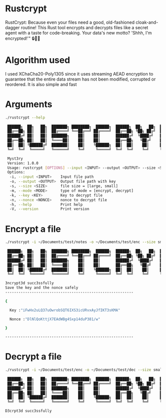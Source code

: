 # Rustcrypt
RustCrypt: Because even your files need a good, old-fashioned cloak-and-dagger routine! This Rust tool encrypts and decrypts files like a secret agent with a taste for code-breaking. Your data's new motto? 'Shhh, I'm encrypted!'" 🔒🕵️‍♂️
# Algorithm used
I used XChaCha20-Poly1305 since it uses streaming AEAD encryption to guarantee that the entire data stream has not been modified, corrupted or reordered. It is also simple and fast
# Arguments

```bash
./rustcrypt --help
        
 ██████╗  ██╗   ██╗  ███████╗ ████████╗  ██████╗  ██████╗  ██╗   ██╗  ██████╗  ████████╗
 ██╔══██╗ ██║   ██║  ██╔════╝ ╚══██╔══╝ ██╔════╝  ██╔══██╗ ╚██╗ ██╔╝  ██╔══██╗ ╚══██╔══╝
 ██████╔╝ ██║   ██║  ███████╗    ██║    ██║       ██████╔╝  ╚████╔╝   ██████╔╝    ██║   
 ██╔══██╗ ██║   ██║  ╚════██║    ██║    ██║       ██╔══██╗   ╚██╔╝    ██╔═══╝     ██║   
 ██║  ██║ ╚██████╔╝  ███████║    ██║    ╚██████╗  ██║  ██║    ██║     ██║         ██║   
 ╚═╝  ╚═╝  ╚═════╝   ╚══════╝    ╚═╝     ╚═════╝  ╚═╝  ╚═╝    ╚═╝     ╚═╝         ╚═╝   

 Myst3ry
 Version: 1.0.0 
 Usage: rustcrypt [OPTIONS] --input <INPUT> --output <OUTPUT> --size <SIZE> --mode <MODE> 
 Options:
  -i, --input <INPUT>    Input file path
  -o, --output <OUTPUT>  Output file path with key
  -s, --size <SIZE>      file size = [large, small]
  -m, --mode <MODE>      type of mode = [encrypt, decrypt]
  -k, --key <KEY>        Key to decrypt file
  -n, --nonce <NONCE>    nonce to decrypt file
  -h, --help             Print help
  -V, --version          Print version
```
# Encrypt a file

```bash
./rustcrypt -i ~/Documents/test/notes -o ~/Documents/test/enc --size small --mode encrypt
        
 ██████╗  ██╗   ██╗  ███████╗ ████████╗  ██████╗  ██████╗  ██╗   ██╗  ██████╗  ████████╗
 ██╔══██╗ ██║   ██║  ██╔════╝ ╚══██╔══╝ ██╔════╝  ██╔══██╗ ╚██╗ ██╔╝  ██╔══██╗ ╚══██╔══╝
 ██████╔╝ ██║   ██║  ███████╗    ██║    ██║       ██████╔╝  ╚████╔╝   ██████╔╝    ██║   
 ██╔══██╗ ██║   ██║  ╚════██║    ██║    ██║       ██╔══██╗   ╚██╔╝    ██╔═══╝     ██║   
 ██║  ██║ ╚██████╔╝  ███████║    ██║    ╚██████╗  ██║  ██║    ██║     ██║         ██║   
 ╚═╝  ╚═╝  ╚═════╝   ╚══════╝    ╚═╝     ╚═════╝  ╚═╝  ╚═╝    ╚═╝     ╚═╝         ╚═╝   

3ncrypt3d succ3ssfully
Save the key and the nonce safely
----------------------------------------------------------

{

  Key :"iFwHx2uLQ37uOwrobSQT6IXS3icURvxAyJfIKT3sKMA"

  Nonce :"DlNlQoKttjX7EAdWBg4Sxp14duP381/w"

}

----------------------------------------------------------
```

# Decrypt a file

```bash
./rustcrypt -i ~/Documents/test/enc -o ~/Documents/test/dec --size small --mode decrypt -k 55iN8J5Nywxh4m0tYUoYSC5GVYrn0MoUs+02qsSGk/g -n aTCrxrZEp4l4/f6gs5JunE83MXt5ZyQi
        
 ██████╗  ██╗   ██╗  ███████╗ ████████╗  ██████╗  ██████╗  ██╗   ██╗  ██████╗  ████████╗
 ██╔══██╗ ██║   ██║  ██╔════╝ ╚══██╔══╝ ██╔════╝  ██╔══██╗ ╚██╗ ██╔╝  ██╔══██╗ ╚══██╔══╝
 ██████╔╝ ██║   ██║  ███████╗    ██║    ██║       ██████╔╝  ╚████╔╝   ██████╔╝    ██║   
 ██╔══██╗ ██║   ██║  ╚════██║    ██║    ██║       ██╔══██╗   ╚██╔╝    ██╔═══╝     ██║   
 ██║  ██║ ╚██████╔╝  ███████║    ██║    ╚██████╗  ██║  ██║    ██║     ██║         ██║   
 ╚═╝  ╚═╝  ╚═════╝   ╚══════╝    ╚═╝     ╚═════╝  ╚═╝  ╚═╝    ╚═╝     ╚═╝         ╚═╝   

D3crpt3d succ3ssfully
```
